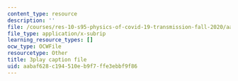 ```yaml
---
content_type: resource
description: ''
file: /courses/res-10-s95-physics-of-covid-19-transmission-fall-2020/aabaf628c194510eb9f7ffe3ebbf9f86_wfLISAzXYns.srt
file_type: application/x-subrip
learning_resource_types: []
ocw_type: OCWFile
resourcetype: Other
title: 3play caption file
uid: aabaf628-c194-510e-b9f7-ffe3ebbf9f86
---
```

